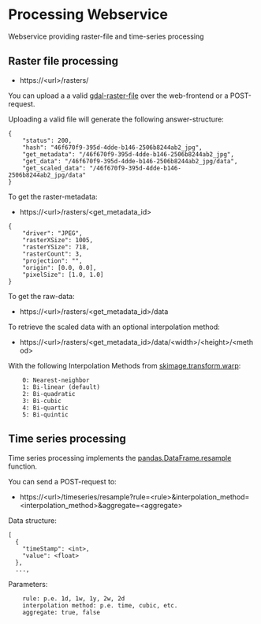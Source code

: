 # Processing Webservice

Webservice providing raster-file and time-series processing

## Raster file processing

* https://\<url>/rasters/

You can upload a a valid [gdal-raster-file](https://gdal.org/drivers/raster/index.html) over the web-frontend or a
POST-request.

Uploading a valid file will generate the following answer-structure:

```
{
    "status": 200, 
    "hash": "46f670f9-395d-4dde-b146-2506b8244ab2_jpg", 
    "get_metadata": "/46f670f9-395d-4dde-b146-2506b8244ab2_jpg", 
    "get_data": "/46f670f9-395d-4dde-b146-2506b8244ab2_jpg/data", 
    "get_scaled_data": "/46f670f9-395d-4dde-b146-2506b8244ab2_jpg/data"
}

```

To get the raster-metadata:

* https://\<url>/rasters/\<get_metadata_id>

```
{
    "driver": "JPEG", 
    "rasterXSize": 1005, 
    "rasterYSize": 718, 
    "rasterCount": 3, 
    "projection": "", 
    "origin": [0.0, 0.0], 
    "pixelSize": [1.0, 1.0]
}
```

To get the raw-data:

* https://\<url>/rasters/\<get_metadata_id>/data

To retrieve the scaled data with an optional interpolation method:

* https://\<url>/rasters/\<get_metadata_id>/data/\<width>/\<height>/\<method>

With the following Interpolation Methods
from [skimage.transform.warp](https://scikit-image.org/docs/dev/api/skimage.transform.html#skimage.transform.warp):

```
    0: Nearest-neighbor  
    1: Bi-linear (default)  
    2: Bi-quadratic  
    3: Bi-cubic  
    4: Bi-quartic  
    5: Bi-quintic
```  

## Time series processing

Time series processing implements
the [pandas.DataFrame.resample](https://pandas.pydata.org/pandas-docs/stable/reference/api/pandas.DataFrame.resample.html)
function.

You can send a POST-request to:

* https://\<url>/timeseries/resample?rule=\<rule>&interpolation_method=\<interpolation_method>&aggregate=\<aggregate>

Data structure:

```
[
  {
    "timeStamp": <int>,
    "value": <float>
  },
  ...,
```

Parameters:

```
    rule: p.e. 1d, 1w, 1y, 2w, 2d 
    interpolation method: p.e. time, cubic, etc.
    aggregate: true, false
```
